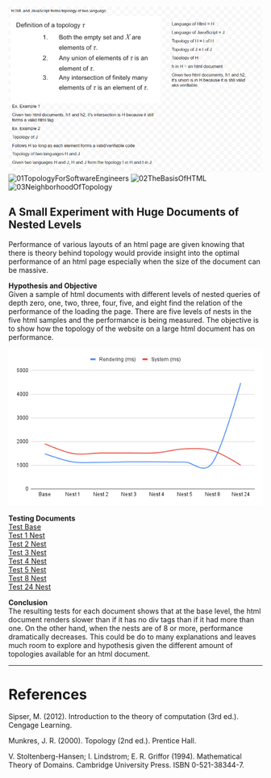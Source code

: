 ![Definitions](Resources/definitions.png)
![01TopologyForSoftwareEngineers](Resources/01TopologyForSoftwareEngineers.png)
![02TheBasisOfHTML](Resources/02TheBasisOfHTML.png)
![03NeighborhoodOfTopology](Resources/03NeighborhoodOfTopology.png)

## A Small Experiment with Huge Documents of Nested Levels
Performance of various layouts of an html page are given knowing that there is theory behind topology would provide insight into the optimal performance of an html page especially when the size of the document can be massive.

**Hypothesis and Objective**\
Given a sample of html documents with different levels of nested queries of depth zero, one, two, three, four, five, and eight find the relation of the performance of the loading the page. There are five levels of nests in the five html samples and the performance is being measured. The objective is to show how the topology of the website on a large html document has on performance.

![Results of the Chart](Resources/test01chart.png)

**Testing Documents**\
[Test Base](Resources/test01nest0b.html)\
[Test 1 Nest](Resources/test01nest01.html)\
[Test 2 Nest](Resources/test01nest02.html)\
[Test 3 Nest](Resources/test01nest03.html)\
[Test 4 Nest](Resources/test01nest04.html)\
[Test 5 Nest](Resources/test01nest05.html)\
[Test 8 Nest](Resources/test01nest08.html)\
[Test 24 Nest](Resources/test01nest24.html)

**Conclusion**\
The resulting tests for each document shows that at the base level, the html document renders slower than if it has no div tags than if it had more than one. On the other hand, when the nests are of 8 or more, performance dramatically decreases. This could be do to many explanations and leaves much room to explore and hypothesis given the different amount of topologies available for an html document.

-----

# References

Sipser, M. (2012). Introduction to the theory of computation (3rd ed.). Cengage Learning.

Munkres, J. R. (2000). Topology (2nd ed.). Prentice Hall.

V. Stoltenberg-Hansen; I. Lindstrom; E. R. Griffor (1994). Mathematical Theory of Domains. Cambridge University Press. ISBN 0-521-38344-7.
